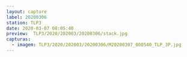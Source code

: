 ```yaml
---
layout: capture
label: 20200306
station: TLP3
date: 2020-03-07 08:05:40
preview:  TLP3/2020/202003/20200306/stack.jpg
capturas:
  - imagem: TLP3/2020/202003/20200306/M20200307_080540_TLP_3P.jpg
---
```


